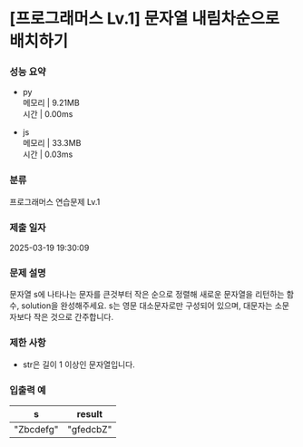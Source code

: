 # [프로그래머스 Lv.1] 문자열 내림차순으로 배치하기

### 성능 요약

- py  
  메모리 | 9.21MB  
  시간 | 0.00ms

- js  
  메모리 | 33.3MB  
  시간 | 0.03ms

### 분류

프로그래머스 연습문제 Lv.1

### 제출 일자

2025-03-19 19:30:09

### 문제 설명

문자열 s에 나타나는 문자를 큰것부터 작은 순으로 정렬해 새로운 문자열을 리턴하는 함수, solution을 완성해주세요.
s는 영문 대소문자로만 구성되어 있으며, 대문자는 소문자보다 작은 것으로 간주합니다.

### 제한 사항

- str은 길이 1 이상인 문자열입니다.

### 입출력 예

| s         | result    |
| --------- | --------- |
| "Zbcdefg" | "gfedcbZ" |
